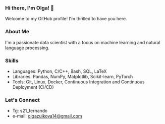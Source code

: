### Hi there, I'm Olga! 👋

<!--
**Olga9913/Olga9913** is a ✨ _special_ ✨ repository because its `README.md` (this file) appears on your GitHub profile.

Here are some ideas to get you started:

- 🔭 I’m currently working on ...
- 🌱 I’m currently learning ...
- 👯 I’m looking to collaborate on ...
- 🤔 I’m looking for help with ...
- 💬 Ask me about ...
- 📫 How to reach me: ...
- 😄 Pronouns: ...
- ⚡ Fun fact: ...
-->

Welcome to my GitHub profile! I'm thrilled to have you here.

### About Me

I'm a passionate data scientist with a focus on machine learning and natural language processing.
### Skills

- Languages: Python, C/C++, Bash, SQL, LaTeX
- Libraries: Pandas, NumPy, Matplotlib, Scikit-learn, PyTorch
- Tools: Git, Linux, Docker, Continuous Integration and Continuous Deployment (CI/CD)

### Let's Connect

- Tg: s21_fernando
- e-mail: olgazuikova14@gmail.com
